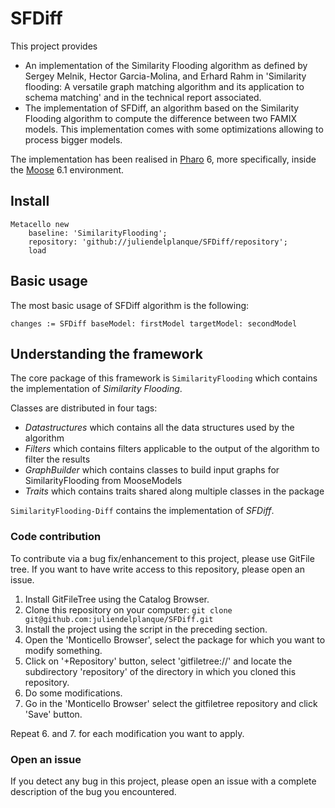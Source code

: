 # SFDiff
This project provides
- An implementation of the Similarity Flooding algorithm as defined by Sergey Melnik, Hector Garcia-Molina, and Erhard Rahm in 'Similarity flooding: A versatile graph matching algorithm and its application to schema matching' and in the technical report associated.
- The implementation of SFDiff, an algorithm based on the Similarity Flooding algorithm to compute the difference between two FAMIX models. This implementation comes with some optimizations allowing to process bigger models. 

The implementation has been realised in [Pharo](http://pharo.org/) 6, more specifically, inside the [Moose](http://www.moosetechnology.org) 6.1 environment.

## Install
```
Metacello new
    baseline: 'SimilarityFlooding';
    repository: 'github://juliendelplanque/SFDiff/repository';
    load
```

## Basic usage
The most basic usage of SFDiff algorithm is the following:
```
changes := SFDiff baseModel: firstModel targetModel: secondModel
```

## Understanding the framework
The core package of this framework is `SimilarityFlooding` which contains the implementation of *Similarity Flooding*.

Classes are distributed in four tags:
- *Datastructures* which contains all the data structures used by the algorithm
- *Filters* which contains filters applicable to the output of the algorithm to filter the results
- *GraphBuilder* which contains classes to build input graphs for SimilarityFlooding from MooseModels
- *Traits* which contains traits shared along multiple classes in the package

`SimilarityFlooding-Diff` contains the implementation of *SFDiff*.

### Code contribution
To contribute via a bug fix/enhancement to this project, please use GitFile tree.
If you want to have write access to this repository, please open an issue.

1. Install GitFileTree using the Catalog Browser.
2. Clone this repository on your computer: `git clone git@github.com:juliendelplanque/SFDiff.git`
3. Install the project using the script in the preceding section.
4. Open the 'Monticello Browser', select the package for which you want to modify something.
5. Click on '+Repository' button, select 'gitfiletree://' and locate the subdirectory 'repository' of the directory in which you cloned this repository.
6. Do some modifications.
7. Go in the 'Monticello Browser' select the gitfiletree repository and click 'Save' button.

Repeat 6. and 7. for each modification you want to apply.

### Open an issue
If you detect any bug in this project, please open an issue with a complete description of the bug you encountered.
